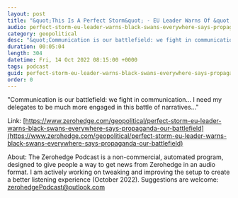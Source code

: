 ```yaml
---
layout: post
title: "&quot;This Is A Perfect Storm&quot; - EU Leader Warns Of &quot;Black Swans&quot; Everywhere, Says 'Propaganda Is Our Battlefield'"
audio: perfect-storm-eu-leader-warns-black-swans-everywhere-says-propaganda-our-battlefield-0
category: geopolitical
desc: "&quot;Communication is our battlefield: we fight in communication... I need my delegates to be much more engaged in this battle of narratives...&quot;"
duration: 00:05:04
length: 304
datetime: Fri, 14 Oct 2022 08:15:00 +0000
tags: podcast
guid: perfect-storm-eu-leader-warns-black-swans-everywhere-says-propaganda-our-battlefield-0
order: 0
---
```

&quot;Communication is our battlefield: we fight in communication... I need my delegates to be much more engaged in this battle of narratives...&quot;

Link: [https://www.zerohedge.com/geopolitical/perfect-storm-eu-leader-warns-black-swans-everywhere-says-propaganda-our-battlefield](https://www.zerohedge.com/geopolitical/perfect-storm-eu-leader-warns-black-swans-everywhere-says-propaganda-our-battlefield)

About: The Zerohedge Podcast is a non-commercial, automated program, designed to give people a way to get news from Zerohedge in an audio format.  I am actively working on tweaking and improving the setup to create a better listening experience (October 2022).  Suggestions are welcome: [zerohedgePodcast@outlook.com](mailto:zerohedgePodcast@outlook.com)